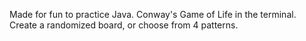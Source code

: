 Made for fun to practice Java.
Conway's Game of Life in the terminal.
Create a randomized board, or choose from 4 patterns.
